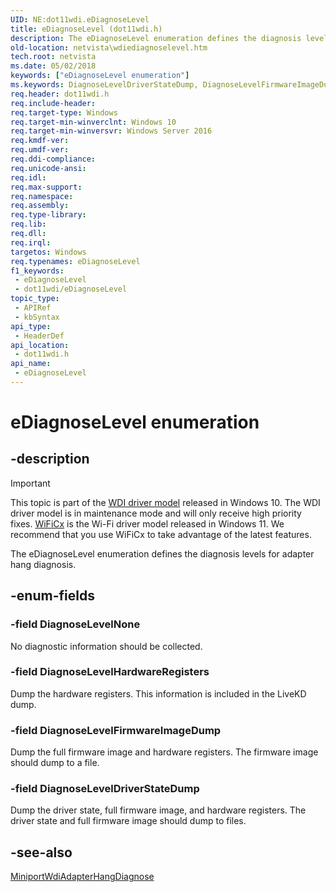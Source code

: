 ```yaml
---
UID: NE:dot11wdi.eDiagnoseLevel
title: eDiagnoseLevel (dot11wdi.h)
description: The eDiagnoseLevel enumeration defines the diagnosis levels for adapter hang diagnosis.
old-location: netvista\wdiediagnoselevel.htm
tech.root: netvista
ms.date: 05/02/2018
keywords: ["eDiagnoseLevel enumeration"]
ms.keywords: DiagnoseLevelDriverStateDump, DiagnoseLevelFirmwareImageDump, DiagnoseLevelHardwareRegisters, DiagnoseLevelNone, dot11wdi/DiagnoseLevelDriverStateDump, dot11wdi/DiagnoseLevelFirmwareImageDump, dot11wdi/DiagnoseLevelHardwareRegisters, dot11wdi/DiagnoseLevelNone, dot11wdi/eDiagnoseLevel, eDiagnoseLevel, eDiagnoseLevel enumeration [Network Drivers Starting with Windows Vista], netvista.wdiediagnoselevel
req.header: dot11wdi.h
req.include-header: 
req.target-type: Windows
req.target-min-winverclnt: Windows 10
req.target-min-winversvr: Windows Server 2016
req.kmdf-ver: 
req.umdf-ver: 
req.ddi-compliance: 
req.unicode-ansi: 
req.idl: 
req.max-support: 
req.namespace: 
req.assembly: 
req.type-library: 
req.lib: 
req.dll: 
req.irql: 
targetos: Windows
req.typenames: eDiagnoseLevel
f1_keywords:
 - eDiagnoseLevel
 - dot11wdi/eDiagnoseLevel
topic_type:
 - APIRef
 - kbSyntax
api_type:
 - HeaderDef
api_location:
 - dot11wdi.h
api_name:
 - eDiagnoseLevel
---
```


# eDiagnoseLevel enumeration


## -description

> [!IMPORTANT]
> This topic is part of the [WDI driver model](/windows-hardware/drivers/network/wdi-miniport-driver-design-guide) released in Windows 10. The WDI driver model is in maintenance mode and will only receive high priority fixes. [WiFiCx](/windows-hardware/drivers/netcx/wifi-wdf-class-extension-wificx) is the Wi-Fi driver model released in Windows 11. We recommend that you use WiFiCx to take advantage of the latest  features.

The eDiagnoseLevel enumeration defines the diagnosis levels for adapter hang diagnosis.

## -enum-fields

### -field DiagnoseLevelNone

No diagnostic information should be collected.

### -field DiagnoseLevelHardwareRegisters

Dump the hardware registers. This information is included in the LiveKD dump.

### -field DiagnoseLevelFirmwareImageDump

Dump the full firmware image and hardware registers. The firmware image should dump to a file.

### -field DiagnoseLevelDriverStateDump

Dump the driver state, full firmware image, and hardware registers. The driver state and full firmware image should dump to files.

## -see-also

<a href="/windows-hardware/drivers/ddi/dot11wdi/nc-dot11wdi-miniport_wdi_adapter_hang_diagnose">MiniportWdiAdapterHangDiagnose</a>

